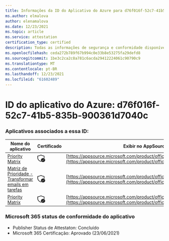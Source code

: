 ```yaml
---
title: Informações da ID do Aplicativo do Azure para d76f016f-52c7-41b5-835b-900361d7040c
ms.author: elmalova
author: elenamalova
ms.date: 12/23/2021
ms.topic: article
ms.service: attestation
certification_type: certified
description: Todas as informações de segurança e conformidade disponíveis para d76f016f-52c7-41b5-835b-900361d7040c.
ms.openlocfilehash: ceda272b789f67b994c0e33b8e53275fa29defd8
ms.sourcegitcommit: 1be3c2ca2c8a781c6acda29412224061c90790c9
ms.translationtype: MT
ms.contentlocale: pt-BR
ms.lasthandoff: 12/23/2021
ms.locfileid: "61602489"
---
```

# <a name="azure-app-id-d76f016f-52c7-41b5-835b-900361d7040c"></a>ID do aplicativo do Azure: d76f016f-52c7-41b5-835b-900361d7040c


### <a name="apps-associated-with-this-id"></a>Aplicativos associados a essa ID:
| **Nome do aplicativo** | **Certificado** | **Exibir no AppSource** |
|--------------|---------------|-----------------------|
| [Priority Matrix](https://docs.microsoft.com/microsoft-365-app-certification/forward/WA104382005) | <img alt="Certified application badge" src="../media/certified-badge.png" height="25" width="25" /> | [https://appsource.microsoft.com/product/office/WA104382005](https://appsource.microsoft.com/product/office/WA104382005) |
| [Matriz de Prioridade - Transformar emails em tarefas](https://docs.microsoft.com/microsoft-365-app-certification/forward/WA104381735) | <img alt="Certified application badge" src="../media/certified-badge.png" height="25" width="25" /> | [https://appsource.microsoft.com/product/office/WA104381735](https://appsource.microsoft.com/product/office/WA104381735) |
| [Priority Matrix](https://docs.microsoft.com/microsoft-365-app-certification/forward/appfluenceinc.m_pm_msft) | <img alt="Certified application badge" src="../media/certified-badge.png" height="25" width="25" /> | [https://appsource.microsoft.com/product/office/appfluenceinc.m_pm_msft](https://appsource.microsoft.com/product/office/appfluenceinc.m_pm_msft) |

### <a name="microsoft-365-app-compliance-status"></a>Microsoft 365 status de conformidade do aplicativo
- Publisher Status de Attestaton: Concluído
- Microsoft 365 Certificação: Aprovado (23/06/2021)
